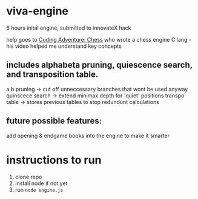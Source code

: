 ﻿# viva-engine

6 hours inital engine, submitted to innovateX hack

help goes to [Coding Adventure: Chess](https://www.youtube.com/watch?v=U4ogK0MIzqk) who wrote a chess engine C lang - his video helped me understand key concepts

## includes alphabeta pruning, quiescence search, and transposition table.

a.b pruning -> cut off unneccessary branches that wont be used anyway
quinscece search -> extend minimax depth for 'quiet' positions
transpo table -> stores previous tables to stop redundunt calculations 

## future possible features:

add opening & endgame books into the engine to make it smarter


# instructions to run

1. clone repo
2. install node if not yet
3. run `node engine.js`
